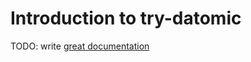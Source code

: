 # Introduction to try-datomic

TODO: write [great documentation](http://jacobian.org/writing/what-to-write/)
